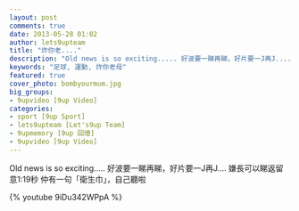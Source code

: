 ```yaml
---
layout: post
comments: true
date: 2013-05-28 01:02
author: lets9upteam
title: "炸你老...."
description: "Old news is so exciting..... 好波要一睇再睇，好片要一J再J.... 嫌長可以睇返留意1:19秒"
keywords: "足球, 運動, 炸你老母" 
featured: true
cover_photo: bombyourmum.jpg
big_groups: 
- 9upvideo [9up Video]
categories: 
- sport [9up Sport]
- lets9upteam [Let's9up Team]
- 9upmemory [9up 回憶]
- 9upvideo [9up Video]
---
```


Old news is so exciting..... 
好波要一睇再睇，好片要一J再J.... 嫌長可以睇返留意1:19秒
仲有一句「衛生巾」，自己聽啦

<!-- more -->
{% youtube 9iDu342WPpA %}


